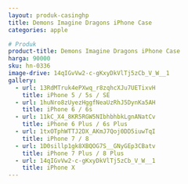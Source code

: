 ```yaml
---
layout: produk-casinghp
title: Demons Imagine Dragons iPhone Case
categories: apple

# Produk
product-title: Demons Imagine Dragons iPhone Case
harga: 90000
sku: hn-0336
image-drive: 14qIGvVw2-c-gKxyDkVlTj5zCb_V_W__1
gallery:
  - url: 13RdMTruk4ePXwq_r8zqhcXJu7UETixvH
    title: iPhone 5 / 5s / SE
  - url: 1huNro8zUyezHggfNeaUzRhJ5DynKa5AH
    title: iPhone 6 / 6s
  - url: 11kC_X4_8KR5RGW5NIbhbhbkLgnANatCv
    title: iPhone 6 Plus / 6s Plus
  - url: 1txOTphWTTJ2DX_AKmJ7Qoj0DD5iuwTqI
    title: iPhone 7 / 8
  - url: 1D0sillp1gk8XBQOG7S__GNyGEp3CBatv
    title: iPhone 7 Plus / 8 Plus
  - url: 14qIGvVw2-c-gKxyDkVlTj5zCb_V_W__1
    title: iPhone X
---
```

